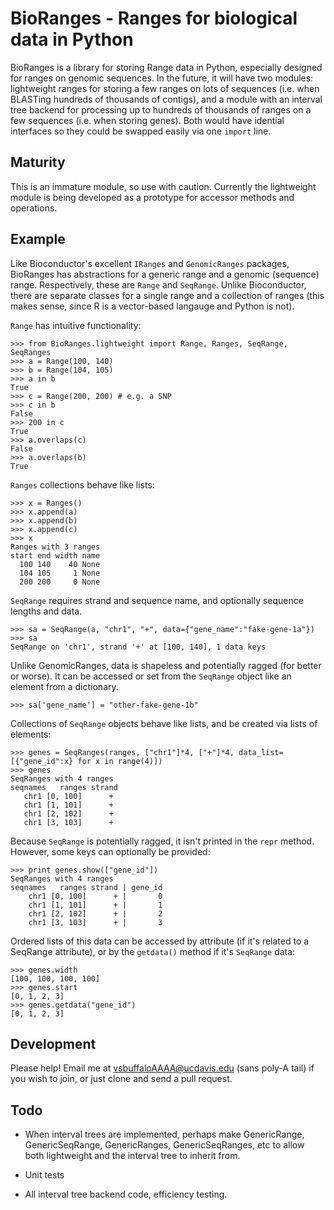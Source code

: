 # BioRanges - Ranges for biological data in Python

BioRanges is a library for storing Range data in Python, especially
designed for ranges on genomic sequences. In the future, it will have
two modules: lightweight ranges for storing a few ranges on lots of
sequences (i.e. when BLASTing hundreds of thousands of contigs), and a
module with an interval tree backend for processing up to hundreds of
thousands of ranges on a few sequences (i.e. when storing genes). Both
would have idential interfaces so they could be swapped easily via one
`import` line.

## Maturity

This is an immature module, so use with caution. Currently the
lightweight module is being developed as a prototype for accessor
methods and operations. 

## Example

Like Bioconductor's excellent `IRanges` and `GenomicRanges` packages,
BioRanges has abstractions for a generic range and a genomic
(sequence) range. Respectively, these are `Range` and
`SeqRange`. Unlike Bioconductor, there are separate classes for a
single range and a collection of ranges (this makes sense, since R is
a vector-based langauge and Python is not).

`Range` has intuitive functionality:

    >>> from BioRanges.lightweight import Range, Ranges, SeqRange, SeqRanges
    >>> a = Range(100, 140)
    >>> b = Range(104, 105)
    >>> a in b
    True
    >>> c = Range(200, 200) # e.g. a SNP
    >>> c in b
    False
    >>> 200 in c
    True
    >>> a.overlaps(c)
    False
    >>> a.overlaps(b)
    True

`Ranges` collections behave like lists:

    >>> x = Ranges()
    >>> x.append(a)
    >>> x.append(b)
    >>> x.append(c)
    >>> x
    Ranges with 3 ranges
    start end width name
      100 140    40 None
      104 105     1 None
      200 200     0 None

`SeqRange` requires strand and sequence name, and optionally sequence
lengths and data.

    >>> sa = SeqRange(a, "chr1", "+", data={"gene_name":"fake-gene-1a"})
    >>> sa
    SeqRange on 'chr1', strand '+' at [100, 140], 1 data keys

Unlike GenomicRanges, data is shapeless and potentially ragged (for
better or worse). It can be accessed or set from the `SeqRange` object
like an element from a dictionary.

    >>> sa['gene_name'] = "other-fake-gene-1b"

Collections of `SeqRange` objects behave like lists, and be created
via lists of elements:

    >>> genes = SeqRanges(ranges, ["chr1"]*4, ["+"]*4, data_list=[{"gene_id":x} for x in range(4)])
    >>> genes
    SeqRanges with 4 ranges
    seqnames   ranges strand
       chr1 [0, 100]      +
       chr1 [1, 101]      +
       chr1 [2, 102]      +
       chr1 [3, 103]      +

Because `SeqRange` is potentially ragged, it isn't printed in the
`repr` method. However, some keys can optionally be provided:

    >>> print genes.show(["gene_id"])
    SeqRanges with 4 ranges
    seqnames   ranges strand | gene_id
        chr1 [0, 100]      + |       0
        chr1 [1, 101]      + |       1
        chr1 [2, 102]      + |       2
        chr1 [3, 103]      + |       3

Ordered lists of this data can be accessed by attribute (if it's
related to a SeqRange attribute), or by the `getdata()` method if it's
`SeqRange` data:

    >>> genes.width
    [100, 100, 100, 100]
    >>> genes.start
    [0, 1, 2, 3]
    >>> genes.getdata("gene_id")
    [0, 1, 2, 3]

## Development

Please help! Email me at vsbuffaloAAAA@ucdavis.edu (sans poly-A tail)
if you wish to join, or just clone and send a pull request.

## Todo

 - When interval trees are implemented, perhaps make GenericRange,
   GenericSeqRange, GenericRanges, GenericSeqRanges, etc to allow both
   lightweight and the interval tree to inherit from.

 - Unit tests 

 - All interval tree backend code, efficiency testing.
